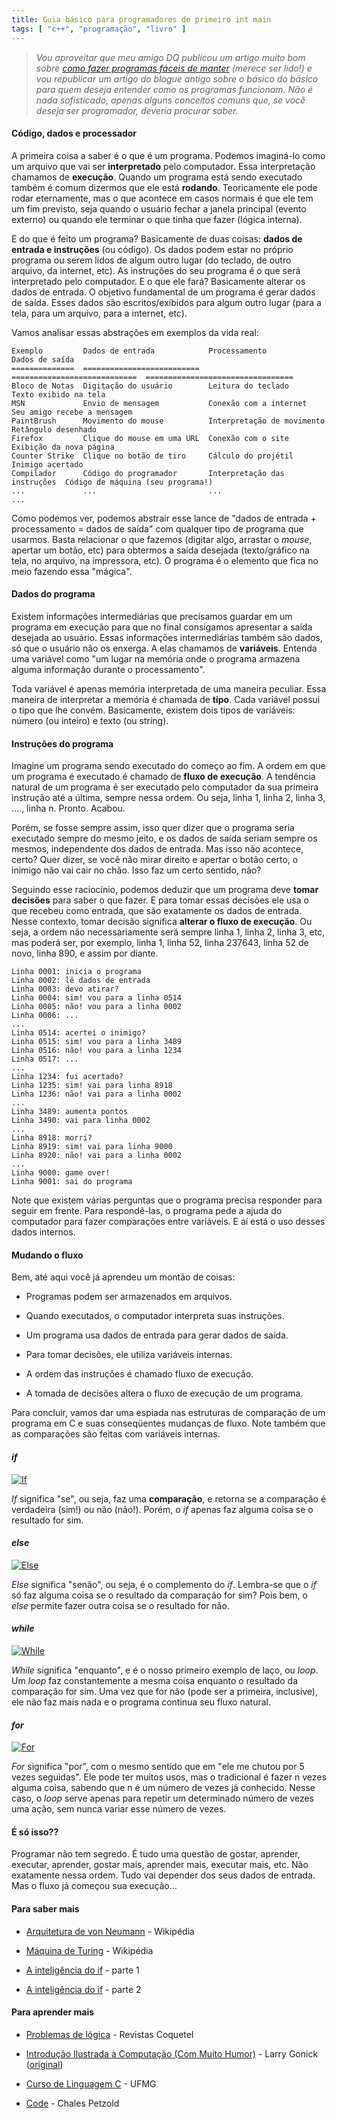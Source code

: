 ```yaml
---
title: Guia básico para programadores de primeiro int main
tags: [ "c++", "programação", "livro" ]
---
```





> _Vou aproveitar que meu amigo DQ publicou um artigo muito bom sobre [como fazer programas fáceis de manter](http://dqsoft.blogspot.com/2007/10/desenvolvendo-softwares-agradveis-de.html) (merece ser lido!) e vou republicar um artigo do blogue antigo sobre o básico do básico para quem deseja entender como os programas funcionam. Não é nada sofisticado, apenas alguns conceitos comuns que, se você deseja ser programador, deveria procurar saber._


#### Código, dados e processador


A primeira coisa a saber é o que é um programa. Podemos imaginá-lo como um arquivo que vai ser **interpretado** pelo computador. Essa interpretação chamamos de **execução**. Quando um programa está sendo executado também é comum dizermos que ele está **rodando**. Teoricamente ele pode rodar eternamente, mas o que acontece em casos normais é que ele tem um fim previsto, seja quando o usuário fechar a janela principal (evento externo) ou quando ele terminar o que tinha que fazer (lógica interna).

E do que é feito um programa? Basicamente de duas coisas: **dados de entrada e instruções** (ou código). Os dados podem estar no próprio programa ou serem lidos de algum outro lugar (do teclado, de outro arquivo, da internet, etc). As instruções do seu programa é o que será interpretado pelo computador. E o que ele fará? Basicamente alterar os dados de entrada. O objetivo fundamental de um programa é gerar dados de saída. Esses dados são escritos/exibidos para algum outro lugar (para a tela, para um arquivo, para a internet, etc).

Vamos analisar essas abstrações em exemplos da vida real:

    
    Exemplo         Dados de entrada            Processamento                 Dados de saída
    ==============  ==========================  ============================  =================================
    Bloco de Notas  Digitação do usuário        Leitura do teclado            Texto exibido na tela
    MSN             Envio de mensagem           Conexão com a internet        Seu amigo recebe a mensagem
    PaintBrush      Movimento do mouse          Interpretação de movimento    Retângulo desenhado
    Firefox         Clique do mouse em uma URL  Conexão com o site            Exibição da nova página
    Counter Strike  Clique no botão de tiro     Cálculo do projétil           Inimigo acertado
    Compilador      Código do programador       Interpretação das instruções  Código de máquina (seu programa!)
    ...             ...                         ...                           ...


Como podemos ver, podemos abstrair esse lance de "dados de entrada + processamento = dados de saída" com qualquer tipo de programa que usarmos. Basta relacionar o que fazemos (digitar algo, arrastar o _mouse_, apertar um botão, etc) para obtermos a saída desejada (texto/gráfico na tela, no arquivo, na impressora, etc). O programa é o elemento que fica no meio fazendo essa "mágica".


#### Dados do programa


Existem informações intermediárias que precisamos guardar em um programa em execução para que no final consigamos apresentar a saída desejada ao usuário. Essas informações intermediárias também são dados, só que o usuário não os enxerga. A elas chamamos de **variáveis**. Entenda uma variável como "um lugar na memória onde o programa armazena alguma informação durante o processamento".

Toda variável é apenas memória interpretada de uma maneira peculiar. Essa maneira de interpretar a memória é chamada de **tipo**. Cada variável possui o tipo que lhe convém. Basicamente, existem dois tipos de variáveis: número (ou inteiro) e texto (ou string).


#### Instruções do programa


Imagine um programa sendo executado do começo ao fim. A ordem em que um programa é executado é chamado de **fluxo de execução**. A tendência natural de um programa é ser executado pelo computador da sua primeira instrução até a última, sempre nessa ordem. Ou seja, linha 1, linha 2, linha 3, ...., linha n. Pronto. Acabou.

Porém, se fosse sempre assim, isso quer dizer que o programa seria executado sempre do mesmo jeito, e os dados de saída seriam sempre os mesmos, independente dos dados de entrada. Mas isso não acontece, certo? Quer dizer, se você não mirar direito e apertar o botão certo, o inimigo não vai cair no chão. Isso faz um certo sentido, não?

Seguindo esse raciocínio, podemos deduzir que um programa deve **tomar decisões** para saber o que fazer. E para tomar essas decisões ele usa o que recebeu como entrada, que são exatamente os dados de entrada. Nesse contexto, tomar decisão significa **alterar o fluxo de execução**. Ou seja, a ordem não necessariamente será sempre linha 1, linha 2, linha 3, etc, mas poderá ser, por exemplo, linha 1, linha 52, linha 237643, linha 52 de novo, linha 890, e assim por diante.

    
    Linha 0001: inicia o programa
    Linha 0002: lê dados de entrada
    Linha 0003: devo atirar?
    Linha 0004: sim! vou para a linha 0514
    Linha 0005: não! vou para a linha 0002
    Linha 0006: ...
    ...
    Linha 0514: acertei o inimigo?
    Linha 0515: sim! vou para a linha 3489
    Linha 0516: não! vou para a linha 1234
    Linha 0517: ...
    ...
    Linha 1234: fui acertado?
    Linha 1235: sim! vai para linha 8918
    Linha 1236: não! vai para a linha 0002
    ...
    Linha 3489: aumenta pontos
    Linha 3490: vai para linha 0002
    ...
    Linha 8918: morri?
    Linha 8919: sim! vai para linha 9000
    Linha 8920: não! vai para a linha 0002
    ...
    Linha 9000: game over!
    Linha 9001: sai do programa


Note que existem várias perguntas que o programa precisa responder para seguir em frente. Para respondê-las, o programa pede a ajuda do computador para fazer comparações entre variáveis. E aí está o uso desses dados internos.


#### Mudando o fluxo


Bem, até aqui você já aprendeu um montão de coisas:



	
  * Programas podem ser armazenados em arquivos.

	
  * Quando executados, o computador interpreta suas instruções.

	
  * Um programa usa dados de entrada para gerar dados de saída.

	
  * Para tomar decisões, ele utiliza variáveis internas.

	
  * A ordem das instruções é chamado fluxo de execução.

	
  * A tomada de decisões altera o fluxo de execução de um programa.


Para concluir, vamos dar uma espiada nas estruturas de comparação de um programa em C e suas conseqüentes mudanças de fluxo. Note também que as comparações são feitas com variáveis internas.


#### _if_


[![If](/images/if.gif)](/images/if.gif)

_If_ significa "se", ou seja, faz uma **comparação**, e retorna se a comparação é verdadeira (sim!) ou não (não!). Porém, o _if_ apenas faz alguma coisa se o resultado for sim.


#### _else_


[![Else](/images/else.gif)](/images/else.gif)

_Else_ significa "senão", ou seja, é o complemento do _if_. Lembra-se que o _if_ só faz alguma coisa se o resultado da comparação for sim? Pois bem, o _else_ permite fazer outra coisa se o resultado for não.


#### _while_


[![While](/images/while.gif)](/images/while.gif)

_While_ significa "enquanto", e é o nosso primeiro exemplo de laço, ou _loop_. Um _loop_ faz constantemente a mesma coisa enquanto o resultado da comparação for sim. Uma vez que for não (pode ser a primeira, inclusive), ele não faz mais nada e o programa continua seu fluxo natural.


#### _for_


[![For](/images/for.gif)](/images/for.gif)

_For_ significa "por", com o mesmo sentido que em "ele me chutou por 5 vezes seguidas". Ele pode ter muitos usos, mas o tradicional é fazer n vezes alguma coisa, sabendo que n é um número de vezes já conhecido. Nesse caso, o _loop_ serve apenas para repetir um determinado número de vezes uma ação, sem nunca variar esse número de vezes.


#### É só isso??


Programar não tem segredo. É tudo uma questão de gostar, aprender, executar, aprender, gostar mais, aprender mais, executar mais, etc. Não exatamente nessa ordem. Tudo vai depender dos seus dados de entrada. Mas o fluxo já começou sua execução...


#### Para saber mais[](http://pt.wikipedia.org/wiki/Arquitetura_de_von_Neumann)





	
  * [Arquitetura de von Neumann](http://pt.wikipedia.org/wiki/Arquitetura_de_von_Neumann) - Wikipédia[](http://pt.wikipedia.org/wiki/M%C3%A1quina_de_Turing)

	
  * [Máquina de Turing](http://pt.wikipedia.org/wiki/M%C3%A1quina_de_Turing) - Wikipédia

	
  * [A inteligência do if](http://www.caloni.com.br/a-inteligencia-do-if-parte-1) - parte 1

	
  * [A inteligência do if](http://www.caloni.com.br/a-inteligencia-do-if-parte-2) - parte 2





#### Para aprender mais[](http://www.sebol.com.br/detalhes.php?codigo=030872)





	
  * [Problemas de lógica](http://www.coquetel.com.br/) - Revistas Coquetel

	
  * [Introdução Ilustrada à Computação (Com Muito Humor)](http://www.sebol.com.br/detalhes.php?codigo=030872) - Larry Gonick ([original](http://larrygonick.com/html/pub/books/sci1.html))

	
  * [Curso de Linguagem C](http://www.ead.eee.ufmg.br/cursos/C/home.html) - UFMG

	
  * [Code](http://compare.buscape.com.br/categoria?id=3482&lkout=1&kw=Code+Charles+Petzold&site_origem=1293522) - Chales Petzold




